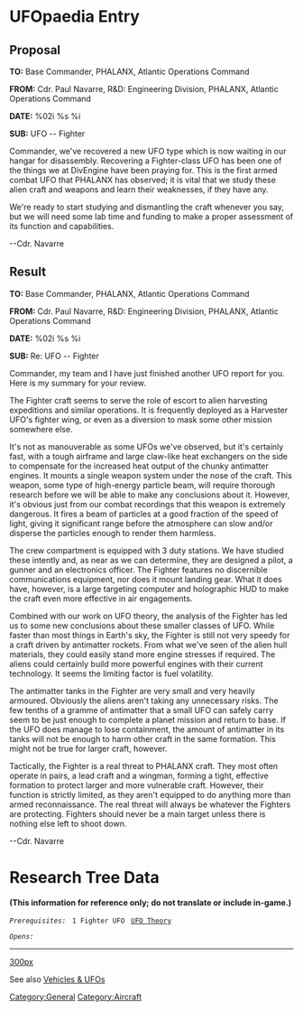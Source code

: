 # UFOpaedia Entry

## Proposal

**TO:** Base Commander, PHALANX, Atlantic Operations Command

**FROM:** Cdr. Paul Navarre, R&D: Engineering Division, PHALANX,
Atlantic Operations Command

**DATE:** %02i %s %i

**SUB:** UFO -- Fighter

Commander, we've recovered a new UFO type which is now waiting in our
hangar for disassembly. Recovering a Fighter-class UFO has been one of
the things we at DivEngine have been praying for. This is the first
armed combat UFO that PHALANX has observed; it is vital that we study
these alien craft and weapons and learn their weaknesses, if they have
any.

We're ready to start studying and dismantling the craft whenever you
say, but we will need some lab time and funding to make a proper
assessment of its function and capabilities.

--Cdr. Navarre

## Result

**TO:** Base Commander, PHALANX, Atlantic Operations Command

**FROM:** Cdr. Paul Navarre, R&D: Engineering Division, PHALANX,
Atlantic Operations Command

**DATE:** %02i %s %i

**SUB:** Re: UFO -- Fighter

Commander, my team and I have just finished another UFO report for you.
Here is my summary for your review.

The Fighter craft seems to serve the role of escort to alien harvesting
expeditions and similar operations. It is frequently deployed as a
Harvester UFO's fighter wing, or even as a diversion to mask some other
mission somewhere else.

It's not as manouverable as some UFOs we've observed, but it's certainly
fast, with a tough airframe and large claw-like heat exchangers on the
side to compensate for the increased heat output of the chunky
antimatter engines. It mounts a single weapon system under the nose of
the craft. This weapon, some type of high-energy particle beam, will
require thorough research before we will be able to make any conclusions
about it. However, it's obvious just from our combat recordings that
this weapon is extremely dangerous. It fires a beam of particles at a
good fraction of the speed of light, giving it significant range before
the atmosphere can slow and/or disperse the particles enough to render
them harmless.

The crew compartment is equipped with 3 duty stations. We have studied
these intently and, as near as we can determine, they are designed a
pilot, a gunner and an electronics officer. The Fighter features no
discernible communications equipment, nor does it mount landing gear.
What it does have, however, is a large targeting computer and
holographic HUD to make the craft even more effective in air
engagements.

Combined with our work on UFO theory, the analysis of the Fighter has
led us to some new conclusions about these smaller classes of UFO. While
faster than most things in Earth's sky, the Fighter is still not very
speedy for a craft driven by antimatter rockets. From what we've seen of
the alien hull materials, they could easily stand more engine stresses
if required. The aliens could certainly build more powerful engines with
their current technology. It seems the limiting factor is fuel
volatility.

The antimatter tanks in the Fighter are very small and very heavily
armoured. Obviously the aliens aren't taking any unnecessary risks. The
few tenths of a gramme of antimatter that a small UFO can safely carry
seem to be just enough to complete a planet mission and return to base.
If the UFO does manage to lose containment, the amount of antimatter in
its tanks will not be enough to harm other craft in the same formation.
This might not be true for larger craft, however.

Tactically, the Fighter is a real threat to PHALANX craft. They most
often operate in pairs, a lead craft and a wingman, forming a tight,
effective formation to protect larger and more vulnerable craft.
However, their function is strictly limited, as they aren't equipped to
do anything more than armed reconnaissance. The real threat will always
be whatever the Fighters are protecting. Fighters should never be a main
target unless there is nothing else left to shoot down.

--Cdr. Navarre

# Research Tree Data

**(This information for reference only; do not translate or include
in-game.)**

*`Prerequisites:`*
` 1 Fighter UFO`
` `[`UFO Theory`](Research/UFO_Theory "wikilink")

*`Opens:`*

------------------------------------------------------------------------

[300px](image:Ufo_fighter.jpg "wikilink")

See also [Vehicles & UFOs](Vehicles_&_UFOs "wikilink")

[Category:General](Category:General "wikilink")
[Category:Aircraft](Category:Aircraft "wikilink")